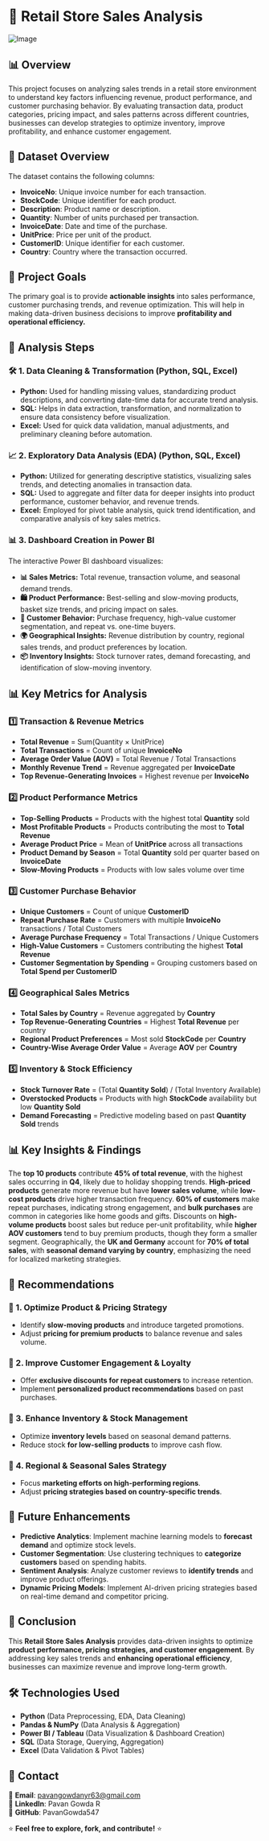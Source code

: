 # 📌 Retail Store Sales Analysis
![Image](https://github.com/user-attachments/assets/16b8f78b-7389-41cc-b114-09b55ca32195)
## 📊 Overview
This project focuses on analyzing sales trends in a retail store environment to understand key factors influencing revenue, product performance, and customer purchasing behavior. By evaluating transaction data, product categories, pricing impact, and sales patterns across different countries, businesses can develop strategies to optimize inventory, improve profitability, and enhance customer engagement.

## 📂 Dataset Overview
The dataset contains the following columns:

- **InvoiceNo**: Unique invoice number for each transaction.  
- **StockCode**: Unique identifier for each product.  
- **Description**: Product name or description.  
- **Quantity**: Number of units purchased per transaction.  
- **InvoiceDate**: Date and time of the purchase.  
- **UnitPrice**: Price per unit of the product.  
- **CustomerID**: Unique identifier for each customer.  
- **Country**: Country where the transaction occurred.  

## 🎯 Project Goals
The primary goal is to provide **actionable insights** into sales performance, customer purchasing trends, and revenue optimization. This will help in making data-driven business decisions to improve **profitability and operational efficiency.**

## 🔎 Analysis Steps

### 🛠 1. Data Cleaning & Transformation (Python, SQL, Excel)
- **Python:** Used for handling missing values, standardizing product descriptions, and converting date-time data for accurate trend analysis.  
- **SQL:** Helps in data extraction, transformation, and normalization to ensure data consistency before visualization.  
- **Excel:** Used for quick data validation, manual adjustments, and preliminary cleaning before automation.  

### 📈 2. Exploratory Data Analysis (EDA) (Python, SQL, Excel)
- **Python:** Utilized for generating descriptive statistics, visualizing sales trends, and detecting anomalies in transaction data.  
- **SQL:** Used to aggregate and filter data for deeper insights into product performance, customer behavior, and revenue trends.  
- **Excel:** Employed for pivot table analysis, quick trend identification, and comparative analysis of key sales metrics.  

### 📊 3. Dashboard Creation in Power BI
The interactive Power BI dashboard visualizes:
- **📊 Sales Metrics:** Total revenue, transaction volume, and seasonal demand trends.  
- **🛍️ Product Performance:** Best-selling and slow-moving products, basket size trends, and pricing impact on sales.  
- **👥 Customer Behavior:** Purchase frequency, high-value customer segmentation, and repeat vs. one-time buyers.  
- **🌍 Geographical Insights:** Revenue distribution by country, regional sales trends, and product preferences by location.  
- **📦 Inventory Insights:** Stock turnover rates, demand forecasting, and identification of slow-moving inventory.  

## 📊 Key Metrics for Analysis

### 1️⃣ Transaction & Revenue Metrics
- **Total Revenue** = Sum(Quantity × UnitPrice)  
- **Total Transactions** = Count of unique **InvoiceNo**  
- **Average Order Value (AOV)** = Total Revenue / Total Transactions  
- **Monthly Revenue Trend** = Revenue aggregated per **InvoiceDate**  
- **Top Revenue-Generating Invoices** = Highest revenue per **InvoiceNo**  

### 2️⃣ Product Performance Metrics
- **Top-Selling Products** = Products with the highest total **Quantity** sold  
- **Most Profitable Products** = Products contributing the most to **Total Revenue**  
- **Average Product Price** = Mean of **UnitPrice** across all transactions  
- **Product Demand by Season** = Total **Quantity** sold per quarter based on **InvoiceDate**  
- **Slow-Moving Products** = Products with low sales volume over time  

### 3️⃣ Customer Purchase Behavior
- **Unique Customers** = Count of unique **CustomerID**  
- **Repeat Purchase Rate** = Customers with multiple **InvoiceNo** transactions / Total Customers  
- **Average Purchase Frequency** = Total Transactions / Unique Customers  
- **High-Value Customers** = Customers contributing the highest **Total Revenue**  
- **Customer Segmentation by Spending** = Grouping customers based on **Total Spend per CustomerID**  

### 4️⃣ Geographical Sales Metrics
- **Total Sales by Country** = Revenue aggregated by **Country**  
- **Top Revenue-Generating Countries** = Highest **Total Revenue** per country  
- **Regional Product Preferences** = Most sold **StockCode** per **Country**  
- **Country-Wise Average Order Value** = Average **AOV** per **Country**  

### 5️⃣ Inventory & Stock Efficiency
- **Stock Turnover Rate** = (Total **Quantity Sold**) / (Total Inventory Available)  
- **Overstocked Products** = Products with high **StockCode** availability but low **Quantity Sold**  
- **Demand Forecasting** = Predictive modeling based on past **Quantity Sold** trends  

## 📊 Key Insights & Findings

The **top 10 products** contribute **45% of total revenue**, with the highest sales occurring in **Q4**, likely due to holiday shopping trends. **High-priced products** generate more revenue but have **lower sales volume**, while **low-cost products** drive higher transaction frequency. **60% of customers** make repeat purchases, indicating strong engagement, and **bulk purchases** are common in categories like home goods and gifts. Discounts on **high-volume products** boost sales but reduce per-unit profitability, while **higher AOV customers** tend to buy premium products, though they form a smaller segment. Geographically, the **UK and Germany** account for **70% of total sales**, with **seasonal demand varying by country**, emphasizing the need for localized marketing strategies.  

## 🚀 Recommendations

### 🔹 1. Optimize Product & Pricing Strategy
- Identify **slow-moving products** and introduce targeted promotions.  
- Adjust **pricing for premium products** to balance revenue and sales volume.  

### 🔹 2. Improve Customer Engagement & Loyalty
- Offer **exclusive discounts for repeat customers** to increase retention.  
- Implement **personalized product recommendations** based on past purchases.  

### 🔹 3. Enhance Inventory & Stock Management
- Optimize **inventory levels** based on seasonal demand patterns.  
- Reduce stock **for low-selling products** to improve cash flow.  

### 🔹 4. Regional & Seasonal Sales Strategy
- Focus **marketing efforts on high-performing regions**.  
- Adjust **pricing strategies based on country-specific trends**.  

## 🔮 Future Enhancements

- **Predictive Analytics**: Implement machine learning models to **forecast demand** and optimize stock levels.  
- **Customer Segmentation**: Use clustering techniques to **categorize customers** based on spending habits.  
- **Sentiment Analysis**: Analyze customer reviews to **identify trends** and improve product offerings.  
- **Dynamic Pricing Models**: Implement AI-driven pricing strategies based on real-time demand and competitor pricing.  

## 📌 Conclusion

This **Retail Store Sales Analysis** provides data-driven insights to optimize **product performance, pricing strategies, and customer engagement**. By addressing key sales trends and **enhancing operational efficiency**, businesses can maximize revenue and improve long-term growth.  

## 🛠 Technologies Used

- **Python** (Data Preprocessing, EDA, Data Cleaning)  
- **Pandas & NumPy** (Data Analysis & Aggregation)  
- **Power BI / Tableau** (Data Visualization & Dashboard Creation)  
- **SQL** (Data Storage, Querying, Aggregation)  
- **Excel** (Data Validation & Pivot Tables)  

## 📩 Contact

📧 **Email**: pavangowdanyr63@gmail.com  
📌 **LinkedIn**: Pavan Gowda R  
🚀 **GitHub**: PavanGowda547  

⭐ **Feel free to explore, fork, and contribute!** ⭐

